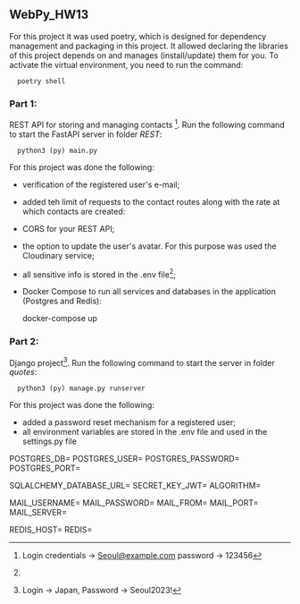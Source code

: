 ##  WebPy_HW13

For this project it was used poetry, which is designed for dependency management and packaging in this project. It 
allowed declaring the libraries of this project depends on and manages (install/update) them for you. To activate 
the virtual environment, you need to run the command:

      poetry shell

### Part 1:
REST API for storing and managing contacts [^1]. Run the following command to start the FastAPI server in folder *REST*:

      python3 (py) main.py

For this project was done the following:
- verification of the registered user's e-mail;
- added teh limit of requests to the contact routes along with the rate at which contacts are created:
- CORS for your REST API;
- the option to update the user's avatar. For this purpose was used the Cloudinary service;
- all sensitive info is stored in the .env file[^3];
- Docker Compose to run all services and databases in the application (Postgres and Redis):

    docker-compose up


### Part 2:
Django project[^2]. Run the following command to start the server in folder *quotes*:

      python3 (py) manage.py runserver

For this project was done the following:
- added a password reset mechanism for a registered user; 
- all environment variables are stored in the .env file and used in the settings.py file


[^1]: Login credentials -> Seoul@example.com
      password -> 123456

[^2]: Login -> Japan, 
      Password -> Seoul2023!

[^3]:
POSTGRES_DB=
POSTGRES_USER=
POSTGRES_PASSWORD=
POSTGRES_PORT=

SQLALCHEMY_DATABASE_URL=
SECRET_KEY_JWT=
ALGORITHM=

MAIL_USERNAME=
MAIL_PASSWORD=
MAIL_FROM=
MAIL_PORT=
MAIL_SERVER=

REDIS_HOST=
REDIS=